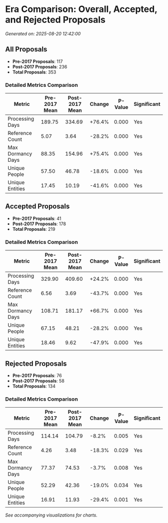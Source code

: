 # Era Comparison: Overall, Accepted, and Rejected Proposals

*Generated on: 2025-08-20 12:42:00*

## All Proposals

- **Pre-2017 Proposals**: 117
- **Post-2017 Proposals**: 236
- **Total Proposals**: 353

### Detailed Metrics Comparison

| Metric | Pre-2017 Mean | Post-2017 Mean | Change | P-Value | Significant |
|--------|---------------|----------------|---------|---------|-------------|
| Processing Days | 189.75 | 334.69 | +76.4% | 0.000 | Yes |
| Reference Count | 5.07 | 3.64 | -28.2% | 0.000 | Yes |
| Max Dormancy Days | 88.35 | 154.96 | +75.4% | 0.000 | Yes |
| Unique People | 57.50 | 46.78 | -18.6% | 0.000 | Yes |
| Unique Entities | 17.45 | 10.19 | -41.6% | 0.000 | Yes |

## Accepted Proposals

- **Pre-2017 Proposals**: 41
- **Post-2017 Proposals**: 178
- **Total Proposals**: 219

### Detailed Metrics Comparison

| Metric | Pre-2017 Mean | Post-2017 Mean | Change | P-Value | Significant |
|--------|---------------|----------------|---------|---------|-------------|
| Processing Days | 329.90 | 409.60 | +24.2% | 0.000 | Yes |
| Reference Count | 6.56 | 3.69 | -43.7% | 0.000 | Yes |
| Max Dormancy Days | 108.71 | 181.17 | +66.7% | 0.000 | Yes |
| Unique People | 67.15 | 48.21 | -28.2% | 0.000 | Yes |
| Unique Entities | 18.46 | 9.62 | -47.9% | 0.000 | Yes |

## Rejected Proposals

- **Pre-2017 Proposals**: 76
- **Post-2017 Proposals**: 58
- **Total Proposals**: 134

### Detailed Metrics Comparison

| Metric | Pre-2017 Mean | Post-2017 Mean | Change | P-Value | Significant |
|--------|---------------|----------------|---------|---------|-------------|
| Processing Days | 114.14 | 104.79 | -8.2% | 0.005 | Yes |
| Reference Count | 4.26 | 3.48 | -18.3% | 0.029 | Yes |
| Max Dormancy Days | 77.37 | 74.53 | -3.7% | 0.008 | Yes |
| Unique People | 52.29 | 42.36 | -19.0% | 0.034 | Yes |
| Unique Entities | 16.91 | 11.93 | -29.4% | 0.001 | Yes |

*See accompanying visualizations for charts.*
